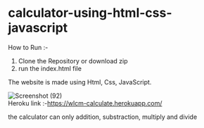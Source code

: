 # calculator-using-html-css-javascript

How to Run :-
1. Clone the Repository or download zip
2. run the index.html file 

The website is made using Html, Css, JavaScript.

![Screenshot (92)](https://user-images.githubusercontent.com/97386407/192103053-1370ecfb-44fa-4a6f-b479-f4347ea2f726.png)
<br>
Heroku link :-https://wlcm-calculate.herokuapp.com/

the calculator can only addition, substraction, multiply and divide
